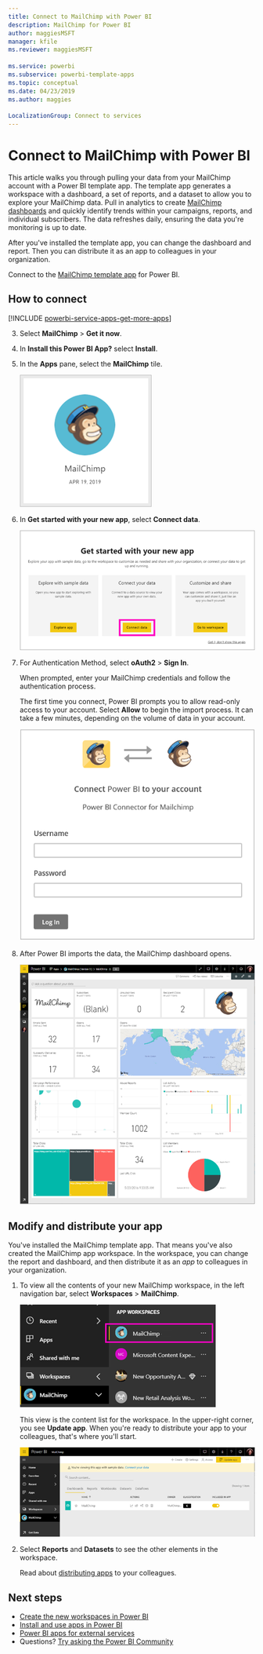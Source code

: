 ```yaml
---
title: Connect to MailChimp with Power BI
description: MailChimp for Power BI
author: maggiesMSFT
manager: kfile
ms.reviewer: maggiesMSFT

ms.service: powerbi
ms.subservice: powerbi-template-apps
ms.topic: conceptual
ms.date: 04/23/2019
ms.author: maggies

LocalizationGroup: Connect to services
---
```

# Connect to MailChimp with Power BI
This article walks you through pulling your data from your MailChimp account with a Power BI template app. The template app generates a workspace with a dashboard, a set of reports, and a dataset to allow you to explore your MailChimp data. Pull in analytics to create [MailChimp dashboards](https://powerbi.microsoft.com/integrations/mailchimp) and quickly identify trends within your campaigns, reports, and individual subscribers. The data refreshes daily, ensuring the data you're monitoring is up to date.

After you've installed the template app, you can change the dashboard and report. Then you can distribute it as an app to colleagues in your organization.

Connect to the [MailChimp template app](https://app.powerbi.com/getdata/services/mailchimp) for Power BI.

## How to connect

[!INCLUDE [powerbi-service-apps-get-more-apps](./includes/powerbi-service-apps-get-more-apps.md)]

3. Select **MailChimp** \> **Get it now**.
4. In **Install this Power BI App?** select **Install**.
4. In the **Apps** pane, select the **MailChimp** tile.

    ![Power BI MailChimp app tile](media/service-connect-to-mailchimp/power-bi-connect-mailchimp.png)

6. In **Get started with your new app**, select **Connect data**.

    ![Get started with your new app](media/service-tutorial-connect-to-github/power-bi-github-app-tutorial-connect-data.png)

1. For Authentication Method, select **oAuth2** \> **Sign In**.
   
    When prompted, enter your MailChimp credentials and follow the authentication process.
   
    The first time you connect, Power BI prompts you to allow read-only access to your account. Select **Allow** to begin the import process. It can take a few minutes, depending on the volume of data in your account.
   
    ![Power BI Connector for MailChimp](media/service-connect-to-mailchimp/allow.png)

5. After Power BI imports the data, the MailChimp dashboard opens.
   
    ![Power BI MailChimp dashboard](media/service-connect-to-mailchimp/power-bi-mailchimp-dashboard.png)

## Modify and distribute your app

You've installed the MailChimp template app. That means you've also created the MailChimp app workspace. In the workspace, you can change the report and dashboard, and then distribute it as an *app* to colleagues in your organization. 

1. To view all the contents of your new MailChimp workspace, in the left navigation bar, select **Workspaces** > **MailChimp**. 

    ![MailChimp workspace in the left navigation pane](media/service-connect-to-mailchimp/power-bi-mailchimp-left-nav.png)

    This view is the content list for the workspace. In the upper-right corner, you see **Update app**. When you're ready to distribute your app to your colleagues, that's where you'll start.

    ![MailChimp content list](media/service-connect-to-mailchimp/power-bi-mailchimp-content-list.png)

2. Select **Reports** and **Datasets** to see the other elements in the workspace. 

    Read about [distributing apps](service-create-distribute-apps.md) to your colleagues.

## Next steps

* [Create the new workspaces in Power BI](service-create-the-new-workspaces.md)
* [Install and use apps in Power BI](consumer/end-user-apps.md)
* [Power BI apps for external services](service-connect-to-services.md)
* Questions? [Try asking the Power BI Community](http://community.powerbi.com/)

